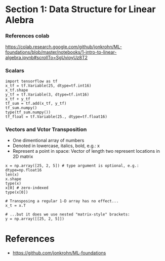 # Section 1: Data Structure for Linear Alebra

### References colab
https://colab.research.google.com/github/jonkrohn/ML-foundations/blob/master/notebooks/1-intro-to-linear-algebra.ipynb#scrollTo=SgUvioyUz8T2

### Scalars
```
import tensorflow as tf
x_tf = tf.Variable(25, dtype=tf.int16)
x_tf.shape
y_tf = tf.Variable(3, dtype=tf.int16)
x_tf + y_tf
tf_sum = tf.add(x_tf, y_tf)
tf_sum.numpy()
type(tf_sum.numpy())
tf_float = tf.Variable(25., dtype=tf.float16)
```

### Vectors and Vctor Transposition
- One dimentional array of numbers
- Denoted in lowercase, italics, bold, e.g.: x
- Represent a point in space: Vector of length two represent locations in 2D matrix
```
x = np.array([25, 2, 5]) # type argument is optional, e.g.: dtype=np.float16
len(x)
x.shape
type(x)
x[0] # zero-indexed
type(x[0])
```

```
# Transposing a regular 1-D array has no effect...
x_t = x.T

# ...but it does we use nested "matrix-style" brackets: 
y = np.array([[25, 2, 5]])
```





# References
- https://github.com/jonkrohn/ML-foundations
